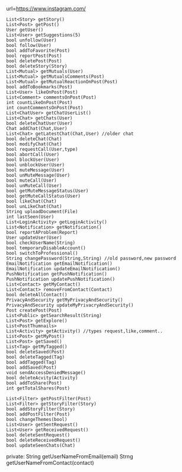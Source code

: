 url=https://www.instagram.com/

    List<Story> getStory()
    List<Post> getPost()
    User getUser()
    List<User> getSuggestions(5)
    bool unfollow(User)
    bool follow(User)
    bool addToFavorite(Post)
    bool reportPost(Post)
    bool deletePost(Post)
    bool deleteStory(Story)
    List<Mutual> getMutuals(User)
    List<Mutual> getMutualsComments(Post)
    List<Mutual> getMutualReactionOnPost(Post)
    bool addToBookmarks(Post)
    List<User> likeOnPost(Post)
    List<Comment> commentsOnPost(Post)
    int countLikeOnPost(Post)
    int countCommentsOnPost(Post)
    List<ChatUser> getChatUserList()
    List<Chat> getChats(User)
    bool deleteChatUser(User)
    Chat addChat(Chat,User)
    List<Chat> getLatestChat(Chat,User) //older chat
    bool deleteChat(Chat)
    bool modifyChat(Chat)
    bool requestCall(User,type)
    bool abortCall(User)
    bool blockUser(User)
    bool unblockUser(User)
    bool muteMessage(User)
    bool unMuteMessage(User)
    bool muteCall(User)
    bool unMuteCall(User)
    bool getMuteMessageStatus(User)
    bool getMuteCallStatus(User)
    bool likeChat(Chat)
    bool unLikeChat(Chat)
    String uploadDocument(File)
    int lastSeen(User)
    List<LoginActivity> getLoginActivity()
    List<Notification> getNotification()
    bool reportAProblem(Report)
    User updateUser(User)
    bool checkUserName(String)
    bool temporaryDisableAccount()
    bool switchToProfessional()
    String changePassword(String,String) //old password,new password
    EmailNotification getEmailNotification()
    EmailNotification updateEmailNotification()
    PushNotification getPushNotification()
    PushNotification updatePushNotification()
    List<Contact> getMyContact()
    List<Contact> removeFromContact(Contact)
    bool deleteAllContact()
    PrivacyAndSecurity getMyPrivacyAndSecurity()
    PrivacyAndSecurity updateMyPrivacryAndSecurity()
    Post createPost(Post)
    List<Public> getSearchResult(String)
    List<Post> getExplore()
    List<PostThumnails>
    List<Activity> getActivity() //types request,like,comment..
    List<Post> getMyPost()
    List<Post> getSaved()
    List<Tag> getMyTagged()
    bool deleteSaved(Post)
    bool deleteTagged(Tag)
    bool addTagged(Tag)
    bool addSaved(Post)
    void sendAccessDeniedMessage()
    bool deleteAcvity(Activity)
    bool addToShare(Post)
    int getTotalShares(Post)

    List<Filter> getPostFilter(Post)
    List<Filter> getStoryFilter(Story)
    bool addStoryFilter(Story)
    bool addPostFilter(Post)
    bool changeThemes(bool)
    List<User> getSentRequest()
    List<User> getReceivedRequest()
    bool deleteSentRequest()
    bool deleteReceivedRequest()
    bool updateSeenChats(Chat)



private:
    String getUserNameFromEmail(email)
    Strng getUserNameFromContact(contact)